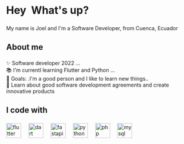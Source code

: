 <h1 align="left">Hey <img src="https://camo.githubusercontent.com/2a873cbacb080b0ff4cfad981480b78921acea9e038a80e81ea95657a4da554f/68747470733a2f2f656d6f6a69732e736c61636b6d6f6a69732e636f6d2f656d6f6a69732f696d616765732f313537373330353530352f373337332f68616e645f776176652e6769663f31353737333035353035" height="0"> What's up?</h1>

###

<p align="left">My name is Joel and I'm a Software Developer, from Cuenca, Ecuador</p>

###

<h2 align="left">About me</h2>

###

<p align="left">✨ Software developer 2022 ...<br>📚 I'm currentl learning Flutter and Python ...<br>🎯 Goals: .I'm a good person and I like to learn new things..<br>🎲 Learn about good software development agreements and create innovative products</p>

###

<h2 align="left">I code with</h2>

###

<div align="left">
  <img src="https://cdn.jsdelivr.net/gh/devicons/devicon/icons/flutter/flutter-original.svg" height="40" alt="flutter logo"  />
  <img width="12" />
  <img src="https://cdn.jsdelivr.net/gh/devicons/devicon/icons/dart/dart-original.svg" height="40" alt="dart logo"  />
  <img width="12" />
  <img src="https://cdn.jsdelivr.net/gh/devicons/devicon/icons/fastapi/fastapi-original.svg" height="40" alt="fastapi logo"  />
  <img width="12" />
  <img src="https://cdn.jsdelivr.net/gh/devicons/devicon/icons/python/python-original.svg" height="40" alt="python logo"  />
  <img width="12" />
  <img src="https://cdn.jsdelivr.net/gh/devicons/devicon/icons/php/php-original.svg" height="40" alt="php logo"  />
  <img width="12" />
  <img src="https://cdn.jsdelivr.net/gh/devicons/devicon/icons/mysql/mysql-original.svg" height="40" alt="mysql logo"  />
</div>

###
